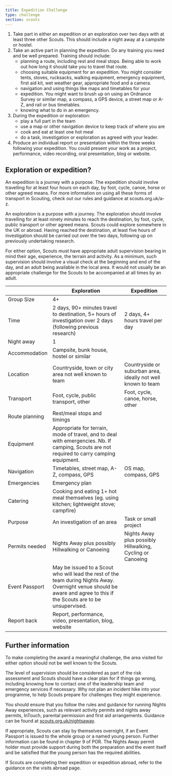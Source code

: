 ```yaml
---
title: Expedition Challenge
type: challenge
section: scouts
---
```


1. Take part in either an expedition or an exploration over two days with at least three other Scouts. This should include a night away at a campsite or hostel.
2. Take an active part in planning the expedition. Do any training you need and be well prepared. Training should include:
	* planning a route, including rest and meal stops. Being able to work out how long it should take you to travel that route.
	* choosing suitable equipment for an expedition. You might consider tents, stoves, rucksacks, walking equipment, emergency equipment, first aid kit, wet weather gear, appropriate food and a camera.
	* navigation and using things like maps and timetables for your 
	* expedition. You might want to brush up on using an Ordnance Survey or similar map, a compass, a GPS device, a street map or A-Z, and rail or bus timetables.
	* knowing what to do in an emergency.
3. During the expedition or exploration:
	* play a full part in the team
	* use a map or other navigation device to keep track of where you are
	* cook and eat at least one hot meal
	* do a task, investigation or exploration as agreed with your leader.
4. Produce an individual report or presentation within the three weeks following your expedition. You could present your work as a project, performance, video recording, oral presentation, blog or website.

## Exploration or expedition?

An expedition is a journey with a purpose. The expedition should involve travelling for at least four hours on each day, by foot, cycle, canoe, horse or other agreed means. For more information on using all these forms of transport in Scouting, check out our rules and guidance at scouts.org.uk/a-z. 

An exploration is a purpose with a journey. The exploration should involve travelling for at least ninety minutes to reach the destination, by foot, cycle, public transport or other agreed means. Scouts could explore somewhere in the UK or abroad. Having reached the destination, at least five hours of investigation should be carried out over the two days, following up on previously undertaking research. 

For either option, Scouts must have appropriate adult supervision bearing in mind their age, experience, the terrain and activity. As a minimum, such supervision should involve a visual check at the beginning and end of the day, and an adult being available in the local area. It would not usually be an appropriate challenge for the Scouts to be accompanied at all times by an adult.

|   | Exploration | Expedition |
|---|-------------|------------|
| Group Size | 4+ ||
| Time | 2 days, 90+ minutes travel to destination, 5+ hours of investigation over 2 days (following previous research) | 2 days, 4+ hours travel per day |
| Night away | 1 ||
| Accommodation | Campsite, bunk house, hostel or similar ||
| Location | Countryside, town or city area not well known to team | Countryside or suburban area, ideally not well known to team |
| Transport | Foot, cycle, public transport, other | Foot, cycle, canoe, horse, other |
| Route planning | Rest/meal stops and timings ||
| Equipment | Appropriate for terrain, mode of travel, and to deal with emergencies. Nb. If camping, Scouts are not required to carry camping equipment. ||
| Navigation | Timetables, street map, A-Z, compass, GPS | OS map, compass, GPS |
| Emergencies | Emergency plan ||
| Catering | Cooking and eating 1+ hot meal themselves (eg. using kitchen; lightweight stove; campfire) ||
| Purpose | An investigation of an area | Task or small project |
| Permits needed | Nights Away plus possibly Hillwalking or Canoeing | Nights Away plus possibly Hillwalking, Cycling or Canoeing |
| Event Passport | May be issued to a Scout who will lead the rest of the team during Nights Away. Overnight venue should be aware and agree to this if the Scouts are to be unsupervised. ||
| Report back | Report, performance, video, presentation, blog, website ||


## Further information

To make completing the award a meaningful challenge, the area visited for either option should not be well known to the Scouts. 

The level of supervision should be considered as part of the risk assessment and Scouts should have a clear plan for if things go wrong, including knowing how to contact one of the leadership team and emergency services if necessary. Why not plan an incident hike into your programme, to help Scouts prepare for challenges they might experience.

You should ensure that you follow the rules and guidance for running Nights Away experiences, such as relevant activity permits and nights away permits, InTouch, parental permission and first aid arrangements. Guidance can be found at [scouts.org.uk/nightsaway](https://scouts.org.uk/nightsaway).

If appropriate, Scouts can stay by themselves overnight, if an Event Passport is issued to the whole group or a named young person. Further information can be found in chapter 9 of POR.  The Nights Away permit holder must provide support during both the preparation and the event itself and be satisfied that the young person has the required abilities. 

If Scouts are completing their expedition or expedition abroad, refer to the guidance on the visits abroad page. 

